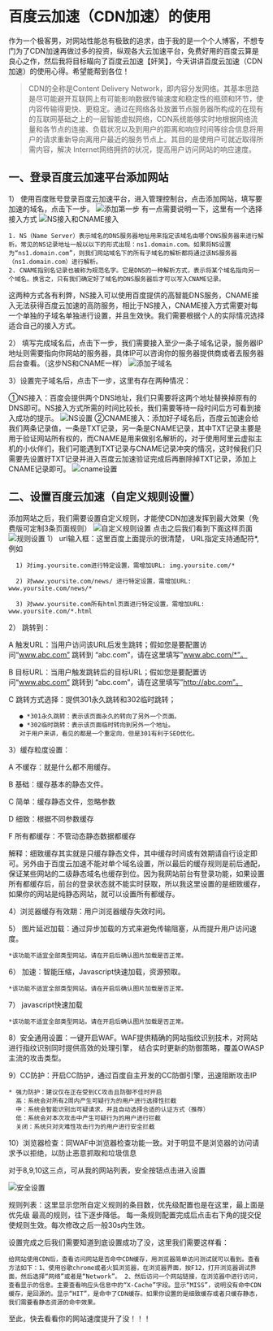 # 百度云加速（CDN加速）的使用
作为一个极客男，对网站性能总有极致的追求，由于我的是一个个人博客，不想专门为了CDN加速再做过多的投资，纵观各大云加速平台，免费好用的百度云算是良心之作，然后我将目标瞄向了百度云加速【奸笑】，今天讲讲百度云加速（CDN加速）的使用心得。希望能帮到各位！

> CDN的全称是Content Delivery Network，即内容分发网络。其基本思路是尽可能避开互联网上有可能影响数据传输速度和稳定性的瓶颈和环节，使内容传输得更快、更稳定。通过在网络各处放置节点服务器所构成的在现有的互联网基础之上的一层智能虚拟网络，CDN系统能够实时地根据网络流量和各节点的连接、负载状况以及到用户的距离和响应时间等综合信息将用户的请求重新导向离用户最近的服务节点上。其目的是使用户可就近取得所需内容，解决 Internet网络拥挤的状况，提高用户访问网站的响应速度。

## 一、登录百度云加速平台添加网站
1） 使用百度账号登录百度云加速平台，进入管理控制台，点击添加网站，填写要加速的域名，点击下一步。
![添加第一步](./img/tianjia1.png)
有一点需要说明一下，这里有一个选择接入方式
![NS接入和CNAME接入](./img/ns-cname.png)

    1. NS（Name Server）表示域名的DNS服务器地址用来指定该域名由哪个DNS服务器来进行解析。常见的NS记录地址一般以以下的形式出现：ns1.domain.com。如果将NS设置为“ns1.domain.com”，则我们网站域名下的所有子域名的解析都将通过该NS服务器（ns1.domain.com）进行解析。
    2. CNAME指别名记录也被称为规范名字。它是DNS的一种解析方式，表示将某个域名指向另一个域名。换言之，只有我们确定好了域名的DNS服务器后才可以写入CNAME记录。
这两种方式各有利弊，NS接入可以使用百度提供的高智能DNS服务，CNAME接入无法获得百度云加速的高防服务，相比于NS接入，CNAME接入方式需要对每一个单独的子域名单独进行设置，并且生效快。我们需要根据个人的实际情况选择适合自己的接入方式。

2） 填写完成域名后，点击下一步，我们需要接入至少一条子域名记录，服务器IP地址则需要指向你网站的服务器，具体IP可以咨询你的服务器提供商或者去服务器后台查看。（这步NS和CNAME一样）
![添加子域名](./img/tianjiazi.png)

3）设置完子域名后，点击下一步，这里有存在两种情况：

①NS接入：百度会提供两个DNS地址，我们只需要将这两个地址替换掉原有的DNS即可。NS接入方式所需的时间比较长，我们需要等待一段时间后方可看到接入成功的提示。
![NS设置](./img/ns-set.png)
②CNAME接入：添加好子域名后，百度云加速会给我们两条记录值，一条是TXT记录，另一条是CNAME记录，其中TXT记录主要是用于验证网站所有权的，而CNAME是用来做别名解析的，对于使用阿里云虚拟主机的小伙伴们，我们可能遇到TXT记录与CNAME记录冲突的情况，这时候我们只需要先设置好TXT记录并进入百度云加速验证完成后再删除掉TXT记录，添加上CNAME记录即可。
![cname设置](./img/cname-set.png)

## 二、设置百度云加速（自定义规则设置）
添加网站之后，我们需要设置自定义规则，才能使CDN加速发挥到最大效果（免费版可定制3条页面规则）
![自定义规则设置](./img/ziding.png)
点击之后我们看到下面这样页面
![规则设置](./img/guize.png)
1） url输入框：这里百度上面提示的很清楚，
URL指定支持通配符*,例如   

      1) 对img.yoursite.com进行特定设置，需增加URL: img.yoursite.com/*
      
      2) 对www.yoursite.com/news/ 进行特定设置，需增加URL: www.yoursite.com/news/*
      
      3) 对www.yoursite.com所有html页面进行特定设置，需增加URL: www.yoursite.com/*.html

2） 跳转到：

A 触发URL：当用户访问该URL后发生跳转；假如您是要配置访问“www.abc.com” 跳转到 “abc.com”，请在这里填写”www.abc.com/*”。

B 目标URL：当用户触发跳转后的目标URL；假如您是要配置访问“www.abc.com” 跳转到 “abc.com”，请在这里填写”http://abc.com”。
       
C 跳转方式选择：提供301永久跳转和302临时跳转；
       
       ● *301永久跳转：表示该页面永久的转向了另外一个页面。
       ● *302临时跳转：表示该页面临时转向到另外一个地址。
       对于用户来讲，看见的都是一个重定向，但是301有利于SEO优化。
3）缓存粒度设置：

A 不缓存：就是什么都不用缓存。

B 基础：缓存基本的静态文件。

C 简单：缓存静态文件，忽略参数

D 细致：根据不同参数缓存

F 所有都缓存：不管动态静态数据都缓存
                       
解释：细致缓存其实就是只缓存静态文件，其中缓存时间或有效期请自行设定即可。另外由于百度云加速不能对单个域名设置，所以最后的缓存规则是前后通配，保证某些网站的二级静态域名也缓存到位。因为我网站前台有登录功能，如果设置所有都缓存后，前台的登录状态就不能实时获取，所以我这里设置的是细致缓存，如果你的网站是纯静态网站，就可以设置所有都缓存。

4）浏览器缓存有效期：用户浏览器缓存失效时间。

5） 图片延迟加载：通过异步加载的方式来避免传输阻塞，从而提升用户访问速度。

    *该功能不适宜全部类型网站，请在开启后确认图片加载是否正常。
6） 加速：智能压缩，Javascript快速加载，资源预取。

    *该功能不适宜全部类型网站，请在开启后确认图片加载是否正常。
7） javascript快速加载
 
    *该功能不适宜全部类型网站，请在开启后确认图片加载是否正常。
8）安全通用设置：一键开启WAF。WAF提供精确的网站指纹识别技术，对网站进行指纹识别同时提供高效的处理引擎， 结合实时更新的防御策略，覆盖OWASP主流的攻击类型。

9）CC防护：开启CC防护，通过百度自主开发的CC防御引擎，迅速阻断攻击IP

    * 强力防护：建议仅在正在受到CC攻击且防御不佳时开启
      高：系统会对所有2周内产生可疑行为的用户进行选择性拦截
      中：系统会智能识别出可疑请求，并且自动选择合适的认证方式（推荐）
      低：系统会对本次攻击中产生可疑行为的用户进行拦截
      关闭：系统只对灾难性攻击行为的用户进行安全拦截

10）浏览器检查：同WAF中浏览器检查功能一致。对于明显不是浏览器的访问请求予以拒绝，以防止恶意抓取和垃圾信息

对于8,9,10这三点，可从我的网站列表，安全按钮点击进入设置

![安全设置](./img/safe.png)

规则列表：这里显示您所自定义规则的条目数，优先级配置也是在这里，最上面是优先级
最高的规则，往下逐步降低。
每一条规则配置完成后点击右下角的提交促使规则生效。每次修改之后一般30s内生效。

设置完成之后我们需要知道到底设置成功了没，这里我们需要这样看：

    给网站使用CDN后，查看访问网站是否命中CDN缓存，用浏览器简单访问测试就可以看到。查看方法如下：1、使用谷歌chrome或者火狐浏览器，在浏览器界面，按F12，打开浏览器调试界面，然后选择“网络”或者是“Network”。 2、然后访问一个网站链接，在浏览器中进行访问，查看显示的信息。主要查看响应头信息中的“X-Cache”字段。显示“MISS”，说明没有命中CDN缓存，是回源的。显示“HIT”，是命中了CDN缓存。如果你设置的是细致缓存或者只缓存静态，我们需要看静态资源的命中效果。

至此，快去看看你的网站速度提升了没！！！